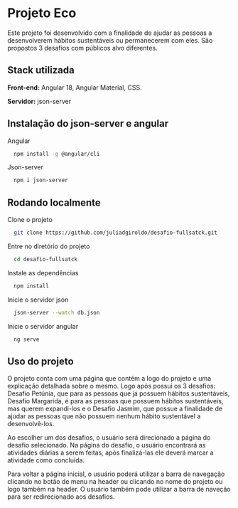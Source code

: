 # Projeto Eco

Este projeto foi desenvolvido com a finalidade de ajudar as pessoas a desenvolverem hábitos sustentáveis ou permanecerem com eles. São propostos 3 desafios com públicos alvo diferentes. 

## Stack utilizada

**Front-end:** Angular 18, Angular Material, CSS.

**Servidor:** json-server


## Instalação do json-server e angular 

Angular 

```bash
  npm install -g @angular/cli
```

Json-server

```bash
  npm i json-server
```

## Rodando localmente

Clone o projeto

```bash
  git clone https://github.com/juliadgiroldo/desafio-fullsatck.git
```

Entre no diretório do projeto

```bash
  cd desafio-fullsatck
```

Instale as dependências

```bash
  npm install
```

Inicie o servidor json

```bash
  json-server --watch db.json
```

Inicie o servidor angular

```bash
  ng serve
```

## Uso do projeto

O projeto conta com uma página que contém a logo do projeto e uma explicação detalhada sobre o mesmo. Logo após possui os 3 desafios: Desafio Petúnia, que para as pessoas que já possuem hábitos sustentáveis, Desafio Margarida, é para as pessoas que possuem hábitos sustentáveis, mas querem expandi-los e o Desafio Jasmim, que possue a finalidade de ajudar as pessoas que não possuem nenhum hábito sustentável a desenvolvê-los.

Ao escolher um dos desafios, o usuário será direcionado a página do desafio selecionado. Na página do desafio, o usuário encontrará as atividades diárias a serem feitas, após finalizá-las ele deverá marcar a atividade como concluída.

Para voltar a página inicial, o usuário poderá utilizar a barra de navegação clicando no botão de menu na header ou clicando no nome do projeto ou logo também na header. O usuário também pode utilizar a barra de naveção para ser redirecionado aos desafios.
